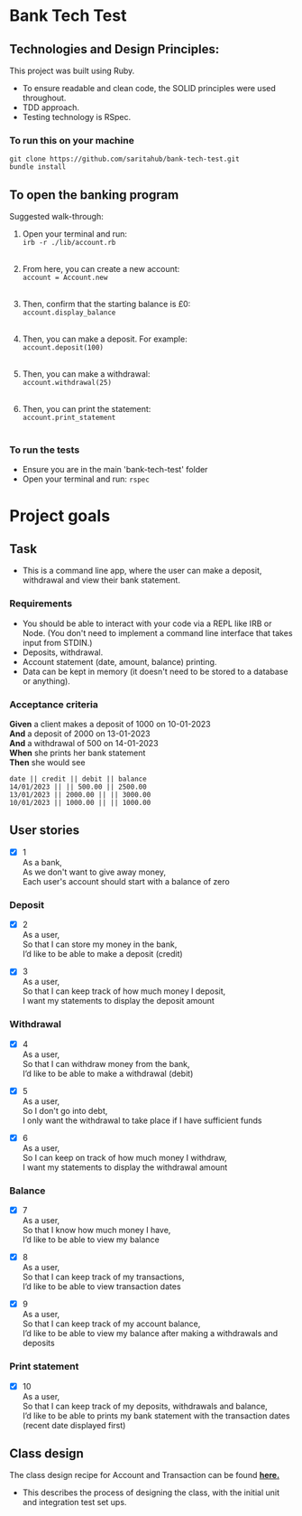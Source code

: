 # Bank Tech Test

## Technologies and Design Principles:   
This project was built using Ruby. 
- To ensure readable and clean code, the SOLID principles were used throughout. 
- TDD approach.
- Testing technology is RSpec. 


### To run this on your machine
`git clone https://github.com/saritahub/bank-tech-test.git` <br />
`bundle install`

## To open the banking program 
Suggested walk-through: 

1. Open your terminal and run: <br />
`irb -r ./lib/account.rb` <br /> <br />

2. From here, you can create a new account:  <br />
`account = Account.new`  <br /> <br />

3. Then, confirm that the starting balance is £0:  <br />
`account.display_balance` <br /> <br />
  
4. Then, you can make a deposit. For example:  <br />
`account.deposit(100)` <br /> <br />

5. Then, you can make a withdrawal: <br />
`account.withdrawal(25)` <br /> <br />

6. Then, you can print the statement: <br />
`account.print_statement` <br /> <br />


### To run the tests
- Ensure you are in the main 'bank-tech-test' folder
- Open your terminal and run: 
`rspec`

# Project goals

## Task
- This is a command line app, where the user can make a deposit, withdrawal and view their bank statement. 

### Requirements

* You should be able to interact with your code via a REPL like IRB or Node.  (You don't need to implement a command line interface that takes input from STDIN.)
* Deposits, withdrawal.
* Account statement (date, amount, balance) printing.
* Data can be kept in memory (it doesn't need to be stored to a database or anything).

### Acceptance criteria

**Given** a client makes a deposit of 1000 on 10-01-2023  
**And** a deposit of 2000 on 13-01-2023  
**And** a withdrawal of 500 on 14-01-2023  
**When** she prints her bank statement  
**Then** she would see

```
date || credit || debit || balance
14/01/2023 || || 500.00 || 2500.00
13/01/2023 || 2000.00 || || 3000.00
10/01/2023 || 1000.00 || || 1000.00
```

## User stories
- [x] 1<br />
As a bank,<br />
As we don't want to give away money,<br />
Each user's account should start with a balance of zero

### Deposit 
- [x] 2<br />
As a user,<br />
So that I can store my money in the bank, <br />
I’d like to be able to make a deposit (credit)

- [x] 3<br />
  As a user,<br />
  So that I can keep track of how much money I deposit, <br />
  I want my statements to display the deposit amount

### Withdrawal
- [x] 4<br />
As a user,<br />
So that I can withdraw money from the bank, <br />
I’d like to be able to make a withdrawal (debit) 

- [x] 5 <br />
As a user, <br />
So I don't go into debt, <br />
I only want the withdrawal to take place if I have sufficient funds

- [x] 6 <br />
  As a user, <br />
  So I can keep on track of how much money I withdraw, <br />
  I want my statements to display the withdrawal amount

### Balance
- [x] 7<br />
As a user,<br />
So that I know how much money I have,<br />
I’d like to be able to view my balance 

- [x] 8<br />
  As a user,<br />
  So that I can keep track of my transactions,<br />
  I’d like to be able to view transaction dates

- [x] 9<br />
  As a user,<br />
  So that I can keep track of my account balance,<br />
  I’d like to be able to view my balance after making a withdrawals and deposits

### Print statement
- [x] 10<br />
As a user,<br />
So that I can keep track of my deposits, withdrawals and balance,<br />
I’d like to be able to prints my bank statement with the transaction dates (recent date displayed first)

## Class design 
The class design recipe for Account and Transaction can be found [**here.**](https://github.com/saritahub/bank-tech-test/blob/main/recipe/class_design_recipe.md)
- This describes the process of designing the class, with the initial unit and integration test set ups.
